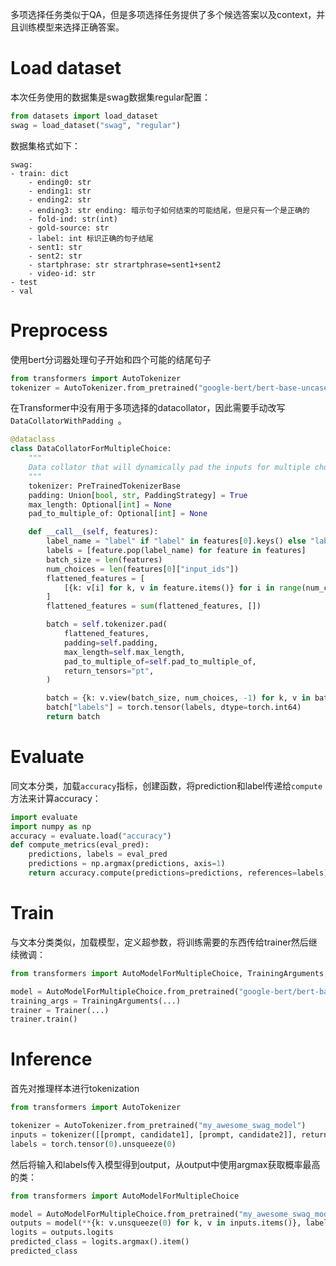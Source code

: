 多项选择任务类似于QA，但是多项选择任务提供了多个候选答案以及context，并且训练模型来选择正确答案。
# Load dataset
本次任务使用的数据集是swag数据集regular配置：
```Python
from datasets import load_dataset
swag = load_dataset("swag", "regular")
```
数据集格式如下：
```
swag:
- train: dict
	- ending0: str
	- ending1: str
	- ending2: str
	- ending3: str ending: 暗示句子如何结束的可能结尾，但是只有一个是正确的
	- fold-ind: str(int)
	- gold-source: str
	- label: int 标识正确的句子结尾
	- sent1: str
	- sent2: str
	- startphrase: str strartphrase=sent1+sent2
	- video-id: str
- test
- val
```
# Preprocess
使用bert分词器处理句子开始和四个可能的结尾句子
```Python
from transformers import AutoTokenizer
tokenizer = AutoTokenizer.from_pretrained("google-bert/bert-base-uncased")
```
在Transformer中没有用于多项选择的datacollator，因此需要手动改写`DataCollatorWithPadding `。
```Python
@dataclass
class DataCollatorForMultipleChoice:
    """
    Data collator that will dynamically pad the inputs for multiple choice received.
    """
    tokenizer: PreTrainedTokenizerBase
    padding: Union[bool, str, PaddingStrategy] = True
    max_length: Optional[int] = None
    pad_to_multiple_of: Optional[int] = None

    def __call__(self, features):
        label_name = "label" if "label" in features[0].keys() else "labels"
        labels = [feature.pop(label_name) for feature in features]
        batch_size = len(features)
        num_choices = len(features[0]["input_ids"])
        flattened_features = [
            [{k: v[i] for k, v in feature.items()} for i in range(num_choices)] for feature in features
        ]
        flattened_features = sum(flattened_features, [])

        batch = self.tokenizer.pad(
            flattened_features,
            padding=self.padding,
            max_length=self.max_length,
            pad_to_multiple_of=self.pad_to_multiple_of,
            return_tensors="pt",
        )

        batch = {k: v.view(batch_size, num_choices, -1) for k, v in batch.items()}
        batch["labels"] = torch.tensor(labels, dtype=torch.int64)
        return batch
```
# Evaluate
同文本分类，加载`accuracy`指标，创建函数，将prediction和label传递给`compute`方法来计算accuracy：
```Python
import evaluate
import numpy as np
accuracy = evaluate.load("accuracy")
def compute_metrics(eval_pred):
    predictions, labels = eval_pred
    predictions = np.argmax(predictions, axis=1)
    return accuracy.compute(predictions=predictions, references=labels)
```
# Train
与文本分类类似，加载模型，定义超参数，将训练需要的东西传给trainer然后继续微调：
```Python
from transformers import AutoModelForMultipleChoice, TrainingArguments, Trainer

model = AutoModelForMultipleChoice.from_pretrained("google-bert/bert-base-uncased")
training_args = TrainingArguments(...)
trainer = Trainer(...)
trainer.train()
```
# Inference
首先对推理样本进行tokenization
```Python
from transformers import AutoTokenizer

tokenizer = AutoTokenizer.from_pretrained("my_awesome_swag_model")
inputs = tokenizer([[prompt, candidate1], [prompt, candidate2]], return_tensors="pt", padding=True)
labels = torch.tensor(0).unsqueeze(0)
```
然后将输入和labels传入模型得到output，从output中使用argmax获取概率最高的类：
```Python
from transformers import AutoModelForMultipleChoice

model = AutoModelForMultipleChoice.from_pretrained("my_awesome_swag_model")
outputs = model(**{k: v.unsqueeze(0) for k, v in inputs.items()}, labels=labels)
logits = outputs.logits
predicted_class = logits.argmax().item()
predicted_class
```